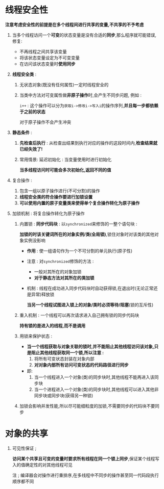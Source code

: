 # 线程安全性

**注意考虑安全性的前提是在多个线程间进行共享的变量,不共享的不予考虑**

1. 当多个线程访问一个**可变**的状态变量是没有合适的**同步**,那么程序就可能错误, 修复:

   * 不再线程之间共享该变量
   * 将该状态变量设定为不可变变量
   * 在访问该状态变量时**使用同步**

2. **线程安全类** :

   1. 无状态对象(既没有任何属性)一定时线程安全的

   2. 当类中方法对可变属性做**非原子操作**时,会产生不同步问题, 例如 :

      `i++` : 这个操作可以分为`获取i->修改i->写入i`的操作序列,**并且每一步都依赖于之前的状态**

      对于原子操作不会产生冲突

3. **静态条件** :

   1. **先检查后执行** : 从检查出结果到执行对应的操作的这段时间内,**检查结果就已经失效了!**

   2. 常用情景: 延迟初始化 : 当变量使用时进行初始化

      ​		**当多线程访问时可能会多次初始化,返回不同的值**

4. 复合操作 :

   1. 包含一组以原子操作进行(不可分割)的操作
   2. **线程安全类的符合操作要进行加锁设置**
   3. **可以使用内置的原子变量类来使得单个复合操作转化为原子操作**

5. 加锁机制 : 将复合操作转化为原子操作

   1. 内置锁 : **同步代码块** : 以`synchronized`来修饰的一整个语句块 :

      **加锁的时该关键词所在的对象实例/类(全局锁)**,锁住对象时对该类的其他对象实例没影响

      * **作用** : 使一组语句作为一个不可分割的单元执行(原子性)

      * 注意 : 对`synchronized`修饰的方法 :

        * 一般对其所在的对象加锁
        * **对于静态方法对其所在的类加锁**

      * 机制 : 线程在成功进入同步代码块时自动获得锁,在退出时(无论正常还是异常)释放锁

        **当另一个线程试图进入锁上的对象/类时必须等待/阻塞**(锁的互斥性)

   2. 重入机制 : 一个线程可以再次请求进入自己拥有锁的同步代码块

      **持有锁的是进入的线程,而不是调用**

   3. 用锁来保护状态 :

      * **当一个线程获取与对象关联的锁时,并不能阻止其他线程访问该对象,只是阻止其他线程获取同一个锁,所以注意 :**
        1. 将所有可变状态封装在对象内部
        2. **对对象内部所有访问可变状态的代码路径进行同步**
      * 即:
        1. 当一个线程进入一个对象(类)的同步块时,其他线程不能再进入该同步块
        2. 当一个进程进入一个对象(类)的同步块时,其他线程可以进入其他非同步块或同步块(获得另一种锁)

   4. 加锁会影响并发性能,所以尽可能细粒度的加锁,不需要同步的代码块不要同步

# 对象的共享

1. 可见性保证  ;

   **访问某个共享且可变的变量时要求所有线程在同一个锁上同步**,保证某个线程写入的值确定性的对其他线程可见

   注 ; 编译器会对操作进行重排序,在多线程中不同步的操作甚至同一代码段执行顺序都不同